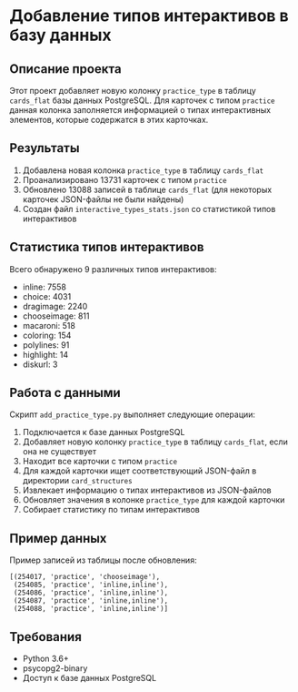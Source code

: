 # Добавление типов интерактивов в базу данных

## Описание проекта

Этот проект добавляет новую колонку `practice_type` в таблицу `cards_flat` базы данных PostgreSQL. Для карточек с типом `practice` данная колонка заполняется информацией о типах интерактивных элементов, которые содержатся в этих карточках.

## Результаты

1. Добавлена новая колонка `practice_type` в таблицу `cards_flat`
2. Проанализировано 13731 карточек с типом `practice`
3. Обновлено 13088 записей в таблице `cards_flat` (для некоторых карточек JSON-файлы не были найдены)
4. Создан файл `interactive_types_stats.json` со статистикой типов интерактивов

## Статистика типов интерактивов

Всего обнаружено 9 различных типов интерактивов:

- inline: 7558
- choice: 4031
- dragimage: 2240
- chooseimage: 811
- macaroni: 518
- coloring: 154
- polylines: 91
- highlight: 14
- diskurl: 3

## Работа с данными

Скрипт `add_practice_type.py` выполняет следующие операции:

1. Подключается к базе данных PostgreSQL
2. Добавляет новую колонку `practice_type` в таблицу `cards_flat`, если она не существует
3. Находит все карточки с типом `practice`
4. Для каждой карточки ищет соответствующий JSON-файл в директории `card_structures`
5. Извлекает информацию о типах интерактивов из JSON-файлов
6. Обновляет значения в колонке `practice_type` для каждой карточки
7. Собирает статистику по типам интерактивов

## Пример данных

Пример записей из таблицы после обновления:

```
[(254017, 'practice', 'chooseimage'), 
 (254085, 'practice', 'inline,inline'), 
 (254086, 'practice', 'inline,inline'), 
 (254087, 'practice', 'inline,inline'), 
 (254088, 'practice', 'inline,inline')]
```

## Требования

- Python 3.6+
- psycopg2-binary
- Доступ к базе данных PostgreSQL 